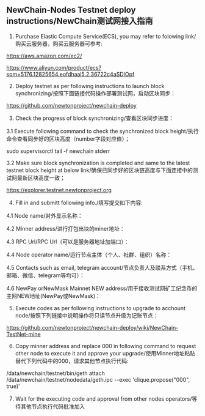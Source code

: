## NewChain-Nodes Testnet deploy instructions/NewChain测试网接入指南

1. Purchase Elastic Compute Service(ECS), you may refer to folowing link/购买云服务器，购买云服务器可参考:

https://aws.amazon.com/ec2/

https://www.aliyun.com/product/ecs?spm=5176.12825654.eofdhaal5.2.36722c4aSDIOpf

2. Deploy testnet as per following instructions to launch block synchronizing/按照下面链接代码操作部署测试网，启动区块同步：

https://github.com/newtonproject/newchain-deploy

3. Check the progress of block synchronizing/查看区块同步进度：

3.1 Execute following command to check the synchronized block height/执行命令查看同步好的区块高度（number字段对应值）；

sudo supervisorctl tail -f newchain stderr

3.2 Make sure block synchronization is completed and same to the latest testnet block height at below link/确保已同步好的区块链高度与下面连接中的测试网最新区块高度一致；

https://explorer.testnet.newtonproject.org

4. Fill in and submitt following info./填写提交如下内容:

4.1 Node name/对外显示名称：

4.2 Minner address/进行打包出块的miner地址：

4.3 RPC Url/RPC Url（可以是服务器地址加端口）：

4.4 Node operator name/运行节点主体（个人、社群、组织）名称：

4.5 Contacts such as email, telegram account/节点负责人及联系方式（手机、邮箱、微信、telegram等均可）：

4.6 NewPay orNewMask Mainnet NEW address/用于接收测试网矿工纪念币的主网NEW地址(NewPay或NewMask)：

5. Execute codes as per following instructions to upgrade to acchount node/按照下列链接中说明操作将只读节点升级为记账节点：

https://github.com/newtonproject/newchain-deploy/wiki/NewChain-TestNet-mine

6. Copy minner address and replace 000 in following command to request other node to execute it and approve your upgrade/使用Minner地址粘贴替代下列代码中的000，请求其他节点执行代码:

/data/newchain/testnet/bin/geth attach /data/newchain/testnet/nodedata/geth.ipc --exec 'clique.propose("000", true)'

7. Wait for the executing code and approval from other nodes operators/等待其他节点执行代码批准加入

